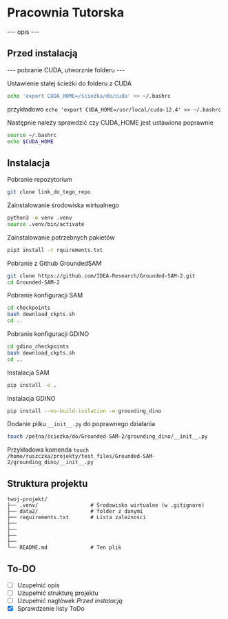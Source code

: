 # Pracownia Tutorska

--- opis ---

## Przed instalacją

--- pobranie CUDA, utworznie folderu ---

Ustawienie stałej ścieżki do folderu z CUDA
```bash
echo 'export CUDA_HOME=/ścieżka/do/cuda' >> ~/.bashrc
```
przykładowo `echo 'export CUDA_HOME=/usr/local/cuda-12.4' >> ~/.bashrc`

Następnie należy sprawdzić czy CUDA_HOME jest ustawiona poprawnie
```bash
source ~/.bashrc
echo $CUDA_HOME
```


## Instalacja

Pobranie repozytorium
```bash
git clone link_do_tego_repo
```

Zainstalowanie środowiska wirtualnego
```bash
python3 -m venv .venv
source .venv/bin/activate
```

Zainstalowanie potrzebnych pakietów
```bash
pip3 install -r rquirements.txt
```

Pobranie z Github GroundedSAM
```bash
git clone https://github.com/IDEA-Research/Grounded-SAM-2.git
cd Grounded-SAM-2
```

Pobranie konfiguracji SAM
```bash
cd checkpoints
bash download_ckpts.sh
cd ..
```

Pobranie konfiguracji GDINO
```bash
cd gdino_checkpoints
bash download_ckpts.sh
cd ..
```

Instalacja SAM
```bash
pip install -e .
```

Instalacja GDINO
```bash
pip install --no-build-isolation -e grounding_dino
```

<!-- Dodanie Grounded-SAM-2 do ścieżki python
```bash
echo "export PYTHONPATH=\$PYTHONPATH:/pełna/ścieżka/do/Grounded-SAM-2/sam2:/pełna/ścieżka/do/Grounded-SAM-2/grounding_dino" >> ~/.bashrc
source ~/.bashrc
```
przykładowo `echo "export PYTHONPATH=\$PYTHONPATH:/home/ruszczka/projekty/test_files/Grounded-SAM-2/sam2:/home/ruszczka/projekty/test_files/Grounded-SAM-2/grounding_dino" >> ~/.bashrc` -->

Dodanie pliku `__init__.py` do poprawnego działania
```bash
touch /pełna/ścieżka/do/Grounded-SAM-2/grounding_dino/__init__.py
```
Przykładowa komenda `touch /home/ruszczka/projekty/test_files/Grounded-SAM-2/grounding_dino/__init__.py`

## Struktura projektu

```
twoj-projekt/
├── .venv/                 # Środowisko wirtualne (w .gitignore)
├── data2/                 # folder z danymi
├── requirements.txt       # Lista zależności
├──
├──
├──
├──
└── README.md              # Ten plik
```

## To-DO

- [ ] Uzupełnić opis
- [ ] Uzupełnić strukturę projektu
- [ ] Uzupełnić nagłówek *Przed instalacją*
- [x] Sprawdzenie listy ToDo